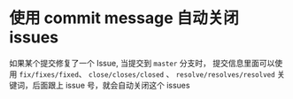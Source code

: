 # 使用 commit message 自动关闭 issues

如果某个提交修复了一个 Issue, 当提交到 `master` 分支时， 提交信息里面可以使用 `fix/fixes/fixed`、 `close/closes/closed` 、 `resolve/resolves/resolved` 关键词，后面跟上 issue 号，就会自动关闭这个 issues
